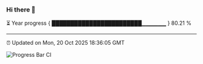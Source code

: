 ### Hi there 👋

⏳ Year progress { ████████████████████████▁▁▁▁▁▁ } 80.21 %

---

⏰ Updated on Mon, 20 Oct 2025 18:36:05 GMT

![Progress Bar CI](https://github.com/ZhaoGui/ZhaoGui/workflows/Progress%20Bar%20CI/badge.svg)
